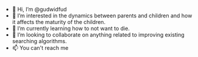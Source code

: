 - 👋 Hi, I’m @gudwidfud
- 👀 I’m interested in the dynamics between parents and children and how it affects the maturity of the children.
- 🌱 I’m currently learning how to not want to die.
- 💞️ I’m looking to collaborate on anything related to improving existing searching algorithms.
- 📫 You can't reach me


